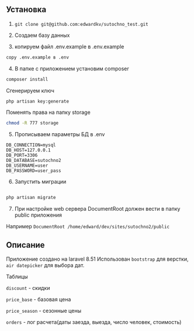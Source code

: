 ## Установка

1. ```git clone git@github.com:edwardkv/sutochno_test.git```

2. Создаем базу данных

3. копируем файл .env.example в .env.example
```sh 
copy .env.example в .env
```

4. В папке с приложением установим composer
```sh
composer install
```

Сгенерируем ключ
```sh
php artisan key:generate
```

Поменять права на папку storage
```sh
chmod -R 777 storage
```

5. Прописываем параметры БД в .env
```
DB_CONNECTION=mysql
DB_HOST=127.0.0.1
DB_PORT=3306
DB_DATABASE=sutochno2
DB_USERNAME=user
DB_PASSWORD=user_pass
```


6. Запустить миграции
```sh

php artisan migrate
```

7. При настройке web сервера DocumentRoot должен вести в папку public приложения

Например
```DocumentRoot /home/edward/dev/sites/sutochno2/public```


## Описание

Приложение создано на laravel 8.51
Использован ```bootstrap``` для верстки, ```air datepicker``` для выбора дат.

Таблицы

```discount``` - скидки

```price_base``` - базовая цена 

```price_season``` - сезонные цены

```orders``` - лог расчета(даты заезда, выезда, число человек, стоимость)


